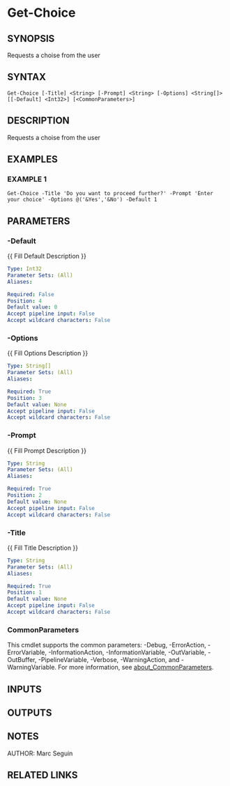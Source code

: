 ﻿---
external help file: NETOffice.Tools-help.xml
Module Name: NETOffice.Tools
online version:
schema: 2.0.0
---

# Get-Choice

## SYNOPSIS
Requests a choise from the user

## SYNTAX

```
Get-Choice [-Title] <String> [-Prompt] <String> [-Options] <String[]> [[-Default] <Int32>] [<CommonParameters>]
```

## DESCRIPTION
Requests a choise from the user

## EXAMPLES

### EXAMPLE 1
```
Get-Choice -Title 'Do you want to proceed further?' -Prompt 'Enter your choice' -Options @('&Yes','&No') -Default 1
```

## PARAMETERS

### -Default
{{ Fill Default Description }}

```yaml
Type: Int32
Parameter Sets: (All)
Aliases:

Required: False
Position: 4
Default value: 0
Accept pipeline input: False
Accept wildcard characters: False
```

### -Options
{{ Fill Options Description }}

```yaml
Type: String[]
Parameter Sets: (All)
Aliases:

Required: True
Position: 3
Default value: None
Accept pipeline input: False
Accept wildcard characters: False
```

### -Prompt
{{ Fill Prompt Description }}

```yaml
Type: String
Parameter Sets: (All)
Aliases:

Required: True
Position: 2
Default value: None
Accept pipeline input: False
Accept wildcard characters: False
```

### -Title
{{ Fill Title Description }}

```yaml
Type: String
Parameter Sets: (All)
Aliases:

Required: True
Position: 1
Default value: None
Accept pipeline input: False
Accept wildcard characters: False
```

### CommonParameters
This cmdlet supports the common parameters: -Debug, -ErrorAction, -ErrorVariable, -InformationAction, -InformationVariable, -OutVariable, -OutBuffer, -PipelineVariable, -Verbose, -WarningAction, and -WarningVariable. For more information, see [about_CommonParameters](http://go.microsoft.com/fwlink/?LinkID=113216).

## INPUTS

## OUTPUTS

## NOTES
AUTHOR: Marc Seguin

## RELATED LINKS
